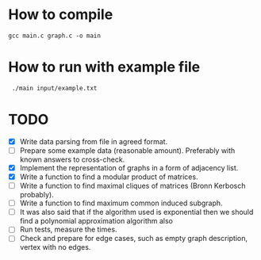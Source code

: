 # How to compile

`gcc main.c graph.c -o main`

# How to run with example file

` ./main input/example.txt`

# TODO

- [x] Write data parsing from file in agreed format.
- [ ] Prepare some example data (reasonable amount). Preferably with known answers to cross-check.
- [x] Implement the representation of graphs in a form of adjacency list.
- [x] Write a function to find a modular product of matrices.
- [ ] Write a function to find maximal cliques of matrices (Bronn Kerbosch probably).
- [ ] Write a function to find maximum common induced subgraph.
- [ ] It was also said that if the algorithm used is exponential then we should find a polynomial approximation algorithm also
- [ ] Run tests, measure the times.
- [ ] Check and prepare for edge cases, such as empty graph description, vertex with no edges.

